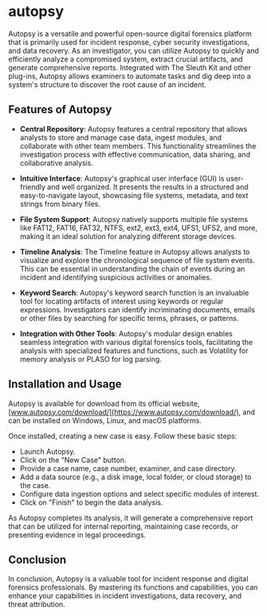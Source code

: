 # autopsy

Autopsy is a versatile and powerful open-source digital forensics platform that is primarily used for incident response, cyber security investigations, and data recovery. As an investigator, you can utilize Autopsy to quickly and efficiently analyze a compromised system, extract crucial artifacts, and generate comprehensive reports. Integrated with The Sleuth Kit and other plug-ins, Autopsy allows examiners to automate tasks and dig deep into a system's structure to discover the root cause of an incident.

## Features of Autopsy

- **Central Repository**: Autopsy features a central repository that allows analysts to store and manage case data, ingest modules, and collaborate with other team members. This functionality streamlines the investigation process with effective communication, data sharing, and collaborative analysis.

- **Intuitive Interface**: Autopsy's graphical user interface (GUI) is user-friendly and well organized. It presents the results in a structured and easy-to-navigate layout, showcasing file systems, metadata, and text strings from binary files.

- **File System Support**: Autopsy natively supports multiple file systems like FAT12, FAT16, FAT32, NTFS, ext2, ext3, ext4, UFS1, UFS2, and more, making it an ideal solution for analyzing different storage devices.

- **Timeline Analysis**: The Timeline feature in Autopsy allows analysts to visualize and explore the chronological sequence of file system events. This can be essential in understanding the chain of events during an incident and identifying suspicious activities or anomalies.

- **Keyword Search**: Autopsy's keyword search function is an invaluable tool for locating artifacts of interest using keywords or regular expressions. Investigators can identify incriminating documents, emails or other files by searching for specific terms, phrases, or patterns.

- **Integration with Other Tools**: Autopsy's modular design enables seamless integration with various digital forensics tools, facilitating the analysis with specialized features and functions, such as Volatility for memory analysis or PLASO for log parsing.

## Installation and Usage

Autopsy is available for download from its official website, [www.autopsy.com/download/](https://www.autopsy.com/download/), and can be installed on Windows, Linux, and macOS platforms.

Once installed, creating a new case is easy. Follow these basic steps:

- Launch Autopsy.
- Click on the "New Case" button.
- Provide a case name, case number, examiner, and case directory.
- Add a data source (e.g., a disk image, local folder, or cloud storage) to the case.
- Configure data ingestion options and select specific modules of interest.
- Click on "Finish" to begin the data analysis.

As Autopsy completes its analysis, it will generate a comprehensive report that can be utilized for internal reporting, maintaining case records, or presenting evidence in legal proceedings.

## Conclusion

In conclusion, Autopsy is a valuable tool for incident response and digital forensics professionals. By mastering its functions and capabilities, you can enhance your capabilities in incident investigations, data recovery, and threat attribution.